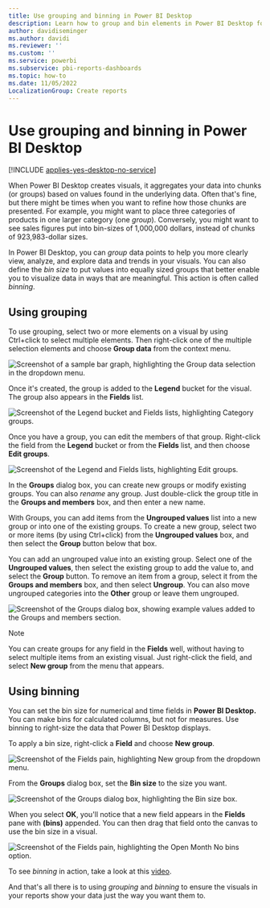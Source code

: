 ```yaml
---
title: Use grouping and binning in Power BI Desktop
description: Learn how to group and bin elements in Power BI Desktop for clearer categorization and improved visual presentation.
author: davidiseminger
ms.author: davidi
ms.reviewer: ''
ms.custom: ''
ms.service: powerbi
ms.subservice: pbi-reports-dashboards
ms.topic: how-to
ms.date: 11/05/2022
LocalizationGroup: Create reports
---
```

# Use grouping and binning in Power BI Desktop

[!INCLUDE [applies-yes-desktop-no-service](../includes/applies-yes-desktop-no-service.md)]

When Power BI Desktop creates visuals, it aggregates your data into chunks (or groups) based on values found in the underlying data. Often that's fine, but there might be times when you want to refine how those chunks are presented. For example, you might want to place three categories of products in one larger category (one *group*). Conversely, you might want to see sales figures put into bin-sizes of 1,000,000 dollars, instead of chunks of 923,983-dollar sizes.

In Power BI Desktop, you can *group* data points to help you more clearly view, analyze, and explore data and trends in your visuals. You can also define the *bin size* to put values into equally sized groups that better enable you to visualize data in ways that are meaningful. This action is often called *binning*.

## Using grouping
To use grouping, select two or more elements on a visual by using Ctrl+click to select multiple elements. Then right-click one of the multiple selection elements and choose **Group data** from the context menu.

![Screenshot of a sample bar graph, highlighting the Group data selection in the dropdown menu.](media/desktop-grouping-and-binning/grouping-binning_1.png)

Once it's created, the group is added to the **Legend** bucket for the visual. The group also appears in the **Fields** list.

![Screenshot of the Legend bucket and Fields lists, highlighting Category groups.](media/desktop-grouping-and-binning/grouping-binning-2.png)

Once you have a group, you can edit the members of that group. Right-click the field from the **Legend** bucket or from the **Fields** list, and then choose **Edit groups**.

![Screenshot of the Legend and Fields lists, highlighting Edit groups.](media/desktop-grouping-and-binning/grouping-binning-3.png)

In the **Groups** dialog box, you can create new groups or modify existing groups. You can also *rename* any group. Just double-click the group title in the **Groups and members** box, and then enter a new name.

With Groups, you can add items from the **Ungrouped values** list into a new group or into one of the existing groups. To create a new group, select two or more items (by using Ctrl+click) from the **Ungrouped values** box, and then select the **Group** button below that box.

You can add an ungrouped value into an existing group. Select one of the **Ungrouped values**, then select the existing group to add the value to, and select the **Group** button. To remove an item from a group, select it from the **Groups and members** box, and then select **Ungroup**. You can also move ungrouped categories into the **Other** group or leave them ungrouped.

![Screenshot of the Groups dialog box, showing example values added to the Groups and members section.](media/desktop-grouping-and-binning/grouping-binning_4.png)

> [!NOTE]
> You can create groups for any field in the **Fields** well, without having to select multiple items from an existing visual. Just right-click the field, and select **New group** from the menu that appears.

## Using binning
You can set the bin size for numerical and time fields in **Power BI Desktop.** You can make bins for calculated columns, but not for measures. Use binning to right-size the data that Power BI Desktop displays.

To apply a bin size, right-click a **Field** and choose **New group**.

![Screenshot of the Fields pain, highlighting New group from the dropdown menu.](media/desktop-grouping-and-binning/grouping-binning-5.png)

From the **Groups** dialog box, set the **Bin size** to the size you want.

![Screenshot of the Groups dialog box, highlighting the Bin size box.](media/desktop-grouping-and-binning/grouping-binning-6.png)

When you select **OK**, you'll notice that a new field appears in the **Fields** pane with **(bins)** appended. You can then drag that field onto the canvas to use the bin size in a visual.

![Screenshot of the Fields pain, highlighting the Open Month No bins option.](media/desktop-grouping-and-binning/grouping-binning-7.png)

To see *binning* in action, take a look at this [video](https://www.youtube.com/watch?v=BRvdZSfO0DY).

And that's all there is to using *grouping* and *binning* to ensure the visuals in your reports show your data just the way you want them to.

